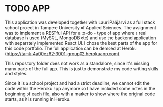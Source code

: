 # TODO APP

This application was developed together with Lauri Pääjärvi as a full stack school project in Tampere University of Applied Sciences. The assignment was to implement a RESTful API for a to-do - type of app where a real database is used (MySQL, MongoDB etc) and use the backend application with separately implemented React UI. I chose the best parts of the app for this code portfolio. The full application can be demoed at Heroku (https://tamk-4a00ez62-3001-group02.herokuapp.com).

This repository folder does not work as a standalone, since it's missing many parts of the full app. This is just to demonstrate my code writing skills and styles.

Since it is a school project and had a strict deadline, we cannot edit the code within the Heroku app anymore so I have included some notes in the beginning of each file, also with a marker to show where the original code starts, as it is running in Heroku.
